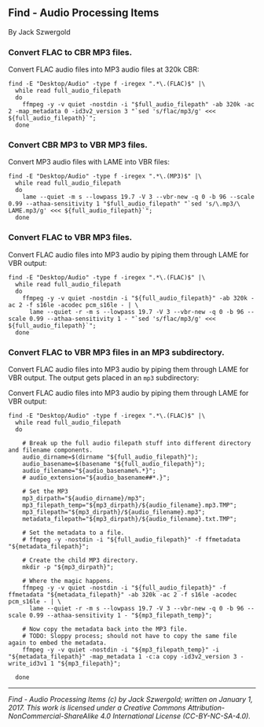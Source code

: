 ## Find - Audio Processing Items

By Jack Szwergold

### Convert FLAC to CBR MP3 files.

Convert FLAC audio files into MP3 audio files at 320k CBR:

    find -E "Desktop/Audio" -type f -iregex ".*\.(FLAC)$" |\
      while read full_audio_filepath
      do
        ffmpeg -y -v quiet -nostdin -i "$full_audio_filepath" -ab 320k -ac 2 -map_metadata 0 -id3v2_version 3 "`sed 's/flac/mp3/g' <<< ${full_audio_filepath}`";
      done

### Convert CBR MP3 to VBR MP3 files.

Convert MP3 audio files with LAME into VBR files:

    find -E "Desktop/Audio" -type f -iregex ".*\.(MP3)$" |\
      while read full_audio_filepath
      do
        lame --quiet -m s --lowpass 19.7 -V 3 --vbr-new -q 0 -b 96 --scale 0.99 --athaa-sensitivity 1 "$full_audio_filepath" "`sed 's/\.mp3/\ LAME.mp3/g' <<< ${full_audio_filepath}`";
      done

### Convert FLAC to VBR MP3 files.

Convert FLAC audio files into MP3 audio by piping them through LAME for VBR output:

    find -E "Desktop/Audio" -type f -iregex ".*\.(FLAC)$" |\
      while read full_audio_filepath
      do
        ffmpeg -y -v quiet -nostdin -i "${full_audio_filepath}" -ab 320k -ac 2 -f s16le -acodec pcm_s16le - | \
          lame --quiet -r -m s --lowpass 19.7 -V 3 --vbr-new -q 0 -b 96 --scale 0.99 --athaa-sensitivity 1 - "`sed 's/flac/mp3/g' <<< ${full_audio_filepath}`";
      done


### Convert FLAC to VBR MP3 files in an MP3 subdirectory.

Convert FLAC audio files into MP3 audio by piping them through LAME for VBR output. The output gets placed in an `mp3` subdirectory:

Convert FLAC audio files into MP3 audio by piping them through LAME for VBR output:

    find -E "Desktop/Audio" -type f -iregex ".*\.(FLAC)$" |\
      while read full_audio_filepath
      do

        # Break up the full audio filepath stuff into different directory and filename components.
        audio_dirname=$(dirname "${full_audio_filepath}");
        audio_basename=$(basename "${full_audio_filepath}");
        audio_filename="${audio_basename%.*}";
        # audio_extension="${audio_basename##*.}";

        # Set the MP3
        mp3_dirpath="${audio_dirname}/mp3";
        mp3_filepath_temp="${mp3_dirpath}/${audio_filename}.mp3.TMP";
        mp3_filepath="${mp3_dirpath}/${audio_filename}.mp3";
        metadata_filepath="${mp3_dirpath}/${audio_filename}.txt.TMP";

        # Set the metadata to a file.
        # ffmpeg -y -nostdin -i "${full_audio_filepath}" -f ffmetadata "${metadata_filepath}";

        # Create the child MP3 directory.
        mkdir -p "${mp3_dirpath}";

        # Where the magic happens.
        ffmpeg -y -v quiet -nostdin -i "${full_audio_filepath}" -f ffmetadata "${metadata_filepath}" -ab 320k -ac 2 -f s16le -acodec pcm_s16le - | \
          lame --quiet -r -m s --lowpass 19.7 -V 3 --vbr-new -q 0 -b 96 --scale 0.99 --athaa-sensitivity 1 - "${mp3_filepath_temp}";

        # Now copy the metadata back into the MP3 file.
        # TODO: Sloppy process; should not have to copy the same file again to embed the metadata.
        ffmpeg -y -v quiet -nostdin -i "${mp3_filepath_temp}" -i "${metadata_filepath}" -map_metadata 1 -c:a copy -id3v2_version 3 -write_id3v1 1 "${mp3_filepath}";

      done

***

*Find - Audio Processing Items (c) by Jack Szwergold; written on January 1, 2017. This work is licensed under a Creative Commons Attribution-NonCommercial-ShareAlike 4.0 International License (CC-BY-NC-SA-4.0).*